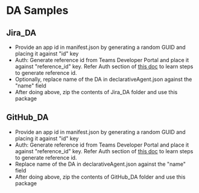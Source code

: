 # DA Samples


## Jira_DA
- Provide an app id in manifest.json by generating a random GUID and placing it against "id" key
- Auth: Generate reference id from Teams Developer Portal and place it against "reference_id" key. Refer Auth section of [this doc](https://microsoft-my.sharepoint-df.com/:w:/p/sumalle/IQFzL53_yfieRY8C80dQEoZbAeTNubYOzx8X2G-vBdj4V04?e=uawY6J) to learn steps to generate reference id. 
- Optionally, replace name of the DA in declarativeAgent.json against the "name" field
- After doing above, zip the contents of Jira_DA folder and use this package


## GitHub_DA
- Provide an app id in manifest.json by generating a random GUID and placing it against "id" key
- Auth: Generate reference id from Teams Developer Portal and place it against "reference_id" key. Refer Auth section of [this doc](https://microsoft-my.sharepoint-df.com/:w:/p/sumalle/IQFzL53_yfieRY8C80dQEoZbAeTNubYOzx8X2G-vBdj4V04?e=uawY6J) to learn steps to generate reference id. 
- Replace name of the DA in declarativeAgent.json against the "name" field
- After doing above, zip the contents of GitHub_DA folder and use this package

